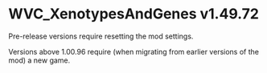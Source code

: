 # WVC_XenotypesAndGenes v1.49.72
 
Pre-release versions require resetting the mod settings.

Versions above 1.00.96 require (when migrating from earlier versions of the mod) a new game.
